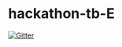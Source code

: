 # hackathon-tb-E

[![Gitter](https://badges.gitter.im/hackathon-tb-E/Lobby.svg)](https://gitter.im/hackathon-tb-E/Lobby?utm_source=badge&utm_medium=badge&utm_campaign=pr-badge&utm_content=badge)